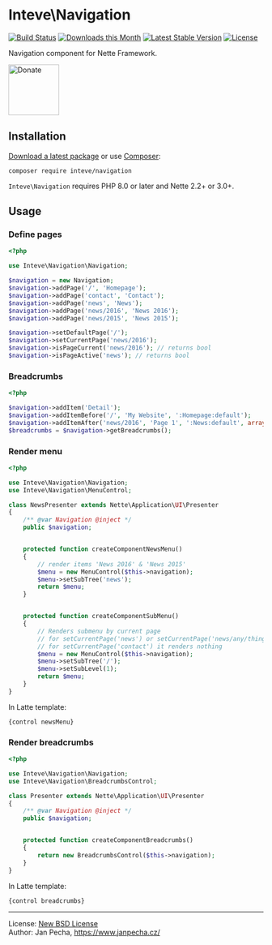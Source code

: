 # Inteve\Navigation

[![Build Status](https://github.com/inteve/navigation/workflows/Build/badge.svg)](https://github.com/inteve/navigation/actions)
[![Downloads this Month](https://img.shields.io/packagist/dm/inteve/navigation.svg)](https://packagist.org/packages/inteve/navigation)
[![Latest Stable Version](https://poser.pugx.org/inteve/navigation/v/stable)](https://github.com/inteve/navigation/releases)
[![License](https://img.shields.io/badge/license-New%20BSD-blue.svg)](https://github.com/inteve/navigation/blob/master/license.md)

Navigation component for Nette Framework.

<a href="https://www.janpecha.cz/donate/"><img src="https://buymecoffee.intm.org/img/donate-banner.v1.svg" alt="Donate" height="100"></a>


## Installation

[Download a latest package](https://github.com/inteve/navigation/releases) or use [Composer](http://getcomposer.org/):

```
composer require inteve/navigation
```

`Inteve\Navigation` requires PHP 8.0 or later and Nette 2.2+ or 3.0+.


## Usage

### Define pages

``` php
<?php

use Inteve\Navigation\Navigation;

$navigation = new Navigation;
$navigation->addPage('/', 'Homepage');
$navigation->addPage('contact', 'Contact');
$navigation->addPage('news', 'News');
$navigation->addPage('news/2016', 'News 2016');
$navigation->addPage('news/2015', 'News 2015');

$navigation->setDefaultPage('/');
$navigation->setCurrentPage('news/2016');
$navigation->isPageCurrent('news/2016'); // returns bool
$navigation->isPageActive('news'); // returns bool
```

### Breadcrumbs

``` php
<?php

$navigation->addItem('Detail');
$navigation->addItemBefore('/', 'My Website', ':Homepage:default');
$navigation->addItemAfter('news/2016', 'Page 1', ':News:default', array('page' => 1));
$breadcrumbs = $navigation->getBreadcrumbs();
```


### Render menu

``` php
<?php

use Inteve\Navigation\Navigation;
use Inteve\Navigation\MenuControl;

class NewsPresenter extends Nette\Application\UI\Presenter
{
	/** @var Navigation @inject */
	public $navigation;


	protected function createComponentNewsMenu()
	{
		// render items 'News 2016' & 'News 2015'
		$menu = new MenuControl($this->navigation);
		$menu->setSubTree('news');
		return $menu;
	}


	protected function createComponentSubMenu()
	{
		// Renders submenu by current page
		// for setCurrentPage('news') or setCurrentPage('news/any/thing') it renders items 'news/2016' & 'news/2015'
		// for setCurrentPage('contact') it renders nothing
		$menu = new MenuControl($this->navigation);
		$menu->setSubTree('/');
		$menu->setSubLevel(1);
		return $menu;
	}
}
```

In Latte template:

```latte
{control newsMenu}
```


### Render breadcrumbs

``` php
<?php

use Inteve\Navigation\Navigation;
use Inteve\Navigation\BreadcrumbsControl;

class Presenter extends Nette\Application\UI\Presenter
{
	/** @var Navigation @inject */
	public $navigation;


	protected function createComponentBreadcrumbs()
	{
		return new BreadcrumbsControl($this->navigation);
	}
}
```

In Latte template:

```latte
{control breadcrumbs}
```

------------------------------

License: [New BSD License](license.md)
<br>Author: Jan Pecha, https://www.janpecha.cz/
